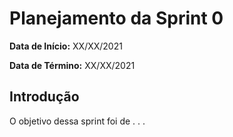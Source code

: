 # Planejamento da Sprint 0

**Data de Início:** XX/XX/2021

**Data de Término:** XX/XX/2021

## Introdução
<p align = "justify"> O objetivo dessa sprint foi de . . .
</p>
